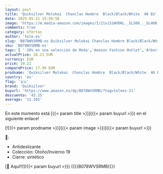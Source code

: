 ```yaml
---
layout: post
title: 'Quiksilver Molokai  Chanclas Hombre  Black/Black/White  40 EU'
date: 2025-05-21 15:59:58
image: 'https://m.media-amazon.com/images/I/21xiSiWVOKL._SL500_._SL400_.jpg'
comments: true
category: ofertas
author: 'tole.es'
slug: 'B078WVSRMB-es Quiksilver Molokai Chanclas Hombre Black/Black/White 40 EU'
sku: 'B078WVSRMB-es'
tags: [ '-20% en una selección de Moda','Amazon Fashion Outlet','Arborist Merchandising Root','CML Generic_Men_ES','CML-Fashion','Compra 2, y obtén un 10% de descuento','Compra 2, y obtén un 10% de descuento_Shoes','Footwear','Los más valorados para hombre Otoño/Invierno','Los más valorados por los clientes','Mens Fashion','Mens Shoes','Moda','Moda Hombre','Sandalias de vestir para hombre','Selecciones de moda que son tendencia esta semana','Self Service','Special Features Stores','Top Brands Fashion Men','Top Brands Fashion Mens Footwear','Top Brands Fashion Selection','Top brands','Zapatos para hombre','c8538d25-3af9-48d3-aeff-5f3ce5572a36_0','c8538d25-3af9-48d3-aeff-5f3ce5572a36_2101','c8538d25-3af9-48d3-aeff-5f3ce5572a36_2201','c8538d25-3af9-48d3-aeff-5f3ce5572a36_2801','c8538d25-3af9-48d3-aeff-5f3ce5572a36_3301','c8538d25-3af9-48d3-aeff-5f3ce5572a36_3901','c8538d25-3af9-48d3-aeff-5f3ce5572a36_4401','c8538d25-3af9-48d3-aeff-5f3ce5572a36_5001','c8538d25-3af9-48d3-aeff-5f3ce5572a36_5501','c8538d25-3af9-48d3-aeff-5f3ce5572a36_6001','c8538d25-3af9-48d3-aeff-5f3ce5572a36_6301','c8538d25-3af9-48d3-aeff-5f3ce5572a36_9101','chanclas','quiksilver','top brands_shoes','🇪🇸', ]
actualPrice: 10.21 EUR
currency: EUR
price: 10.21
comparePrice: 17.99 EUR
prodname: 'Quiksilver Molokai  Chanclas Hombre  Black/Black/White  40 EU'
country: 'es'
flag: '🇪🇸'
brand: 'Quiksilver'
buyurl: 'https://www.amazon.es/dp/B078WVSRMB/?tag=tolees-21'
descuento: '43.25'
average: '11.102'
---
```


En este momento está [{{< param title >}}]({{< param buyurl >}}) en el siguiente enlace!

[![{{< param prodname >}}]({{< param image >}})]({{< param buyurl >}})

🔎:

- Antideslizante
- Colección: Otoño/Invierno 19
- Cierre: sintético

[🛒 Aquí!!!]({{< param buyurl >}})
{{<world>}}B078WVSRMB{{</world>}}

